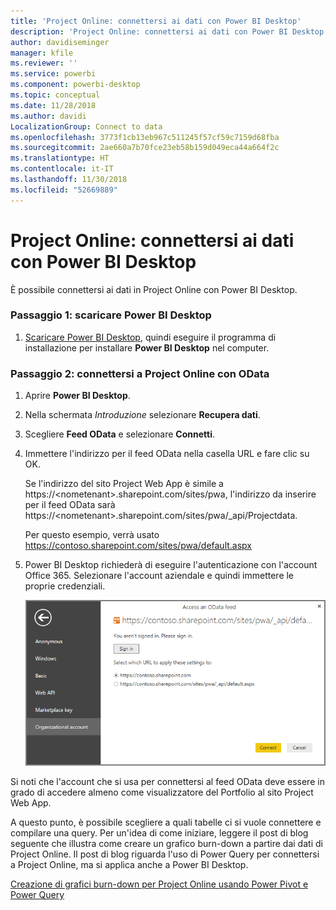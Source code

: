 ```yaml
---
title: 'Project Online: connettersi ai dati con Power BI Desktop'
description: 'Project Online: connettersi ai dati con Power BI Desktop'
author: davidiseminger
manager: kfile
ms.reviewer: ''
ms.service: powerbi
ms.component: powerbi-desktop
ms.topic: conceptual
ms.date: 11/28/2018
ms.author: davidi
LocalizationGroup: Connect to data
ms.openlocfilehash: 3773f1cb13eb967c511245f57cf59c7159d68fba
ms.sourcegitcommit: 2ae660a7b70fce23eb58b159d049eca44a664f2c
ms.translationtype: HT
ms.contentlocale: it-IT
ms.lasthandoff: 11/30/2018
ms.locfileid: "52669889"
---
```

# <a name="project-online-connect-to-data-through-power-bi-desktop"></a>Project Online: connettersi ai dati con Power BI Desktop
È possibile connettersi ai dati in Project Online con Power BI Desktop.

### <a name="step-1-download-power-bi-desktop"></a>Passaggio 1: scaricare Power BI Desktop
1. [Scaricare Power BI Desktop](http://go.microsoft.com/fwlink/?LinkID=521662), quindi eseguire il programma di installazione per installare **Power BI Desktop** nel computer.

### <a name="step-2-connect-to-project-online-with-odata"></a>Passaggio 2: connettersi a Project Online con OData
1. Aprire **Power BI Desktop**.
2. Nella schermata *Introduzione* selezionare **Recupera dati**.
3. Scegliere **Feed OData** e selezionare **Connetti**.
4. Immettere l'indirizzo per il feed OData nella casella URL e fare clic su OK.
   
   Se l'indirizzo del sito Project Web App è simile a https://\<nometenant\>.sharepoint.com/sites/pwa, l'indirizzo da inserire per il feed OData sarà https://\<nometenant\>.sharepoint.com/sites/pwa/\_api/Projectdata.
   
   Per questo esempio, verrà usato https://contoso.sharepoint.com/sites/pwa/default.aspx
5. Power BI Desktop richiederà di eseguire l'autenticazione con l'account Office 365. Selezionare l'account aziendale e quindi immettere le proprie credenziali.
   
   ![](media/desktop-project-online-connect-to-data/image.png)

Si noti che l'account che si usa per connettersi al feed OData deve essere in grado di accedere almeno come visualizzatore del Portfolio al sito Project Web App. 

A questo punto, è possibile scegliere a quali tabelle ci si vuole connettere e compilare una query.  Per un'idea di come iniziare,  leggere il post di blog seguente che illustra come creare un grafico burn-down a partire dai dati di Project Online.  Il post di blog riguarda l'uso di Power Query per connettersi a Project Online, ma si applica anche a Power BI Desktop.

[Creazione di grafici burn-down per Project Online usando Power Pivot e Power Query](http://blogs.office.com/2014/03/24/creating-burndown-charts-for-project-using-power-pivot-and-power-query/)

